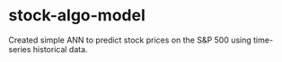 # stock-algo-model
Created simple ANN to predict stock prices on the S&amp;P 500 using time-series historical data. 
